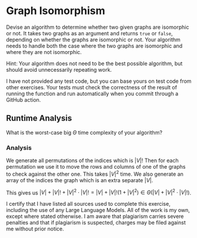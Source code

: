 # Graph Isomorphism

Devise an algorithm to determine whether two given graphs are isomorphic or not.
It takes two graphs as an argument and returns `true` or `false`, depending on
whether the graphs are isomorphic or not. Your algorithm needs to handle both
the case where the two graphs are isomorphic and where they are not isomorphic.

Hint: Your algorithm does not need to be the best possible algorithm, but should
avoid unnecessarily repeating work.

I have not provided any test code, but you can base yours on test code from
other exercises. Your tests must check the correctness of the result of running
the function and run automatically when you commit through a GitHub action.

## Runtime Analysis

What is the worst-case big $\Theta$ time complexity of your algorithm?

### Analysis

We generate all permutations of the indices which is $|V|!$ Then for each permutation we use it to move the rows and columns of one of the graphs to check against the other one. This takes $|V|^2$ time. We also generate an array of the indices the graph which is an extra separate $|V|$.

This gives us $|V| + |V|! + |V|^2 \cdot |V|!  = |V| + |V|!(1+|V|^2) \in \Theta(|V| + |V|^2 \cdot |V|!)$.

I certify that I have listed all sources used to complete this exercise, including the use of any Large Language Models. All of the work is my own, except where stated otherwise. I am aware that plagiarism carries severe penalties and that if plagiarism is suspected, charges may be filed against me without prior notice.

